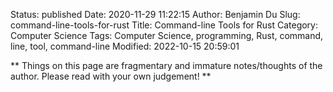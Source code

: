 Status: published
Date: 2020-11-29 11:22:15
Author: Benjamin Du
Slug: command-line-tools-for-rust
Title: Command-line Tools for Rust
Category: Computer Science
Tags: Computer Science, programming, Rust, command, line, tool, command-line
Modified: 2022-10-15 20:59:01

**
Things on this page are fragmentary and immature notes/thoughts of the author.
Please read with your own judgement!
**




